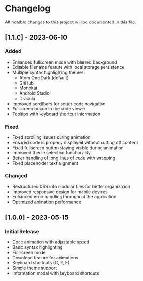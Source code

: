 # Changelog

All notable changes to this project will be documented in this file.

## [1.1.0] - 2023-06-10

### Added
- Enhanced fullscreen mode with blurred background
- Editable filename feature with local storage persistence
- Multiple syntax highlighting themes:
  - Atom One Dark (default)
  - GitHub
  - Monokai
  - Android Studio
  - Dracula
- Improved scrollbars for better code navigation
- Fullscreen button in the code viewer
- Tooltips with keyboard shortcut information

### Fixed
- Fixed scrolling issues during animation
- Ensured code is properly displayed without cutting off content
- Fixed fullscreen button staying visible during animation
- Improved theme selection functionality
- Better handling of long lines of code with wrapping
- Fixed placeholder text alignment

### Changed
- Restructured CSS into modular files for better organization
- Improved responsive design for mobile devices
- Enhanced error handling throughout the application
- Optimized animation performance

## [1.0.0] - 2023-05-15

### Initial Release
- Code animation with adjustable speed
- Basic syntax highlighting
- Fullscreen mode
- Download feature for animations
- Keyboard shortcuts (G, R, F)
- Simple theme support
- Information modal with keyboard shortcuts 